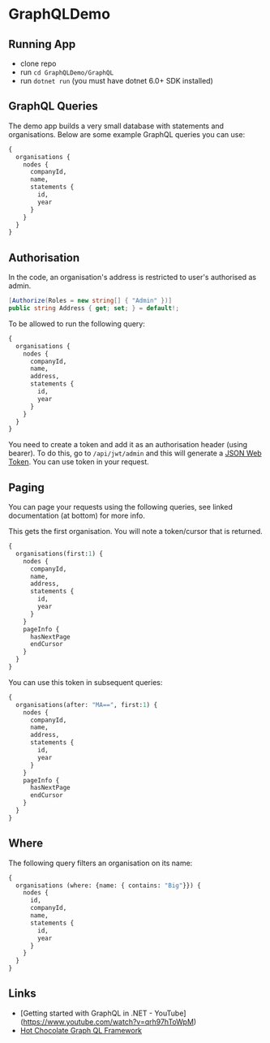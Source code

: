 # GraphQLDemo

## Running App

- clone repo
- run `cd GraphQLDemo/GraphQL`
- run `dotnet run` (you must have dotnet 6.0+ SDK installed)

## GraphQL Queries

The demo app builds a very small database with statements and organisations. Below are some example GraphQL queries you can use:

```graphql
{
  organisations {
    nodes {
      companyId,
      name,
      statements {
        id,
        year
      }
    }
  }
}
```

## Authorisation

In the code, an organisation's address is restricted to user's authorised as admin.

```c#
[Authorize(Roles = new string[] { "Admin" })]
public string Address { get; set; } = default!;
```

To be allowed to run the following query:

```graphql
{
  organisations {
    nodes {
      companyId,
      name,
      address,
      statements {
        id,
        year
      }
    }
  }
}
```

You need to create a token and add it as an authorisation header (using bearer).
To do this, go to `/api/jwt/admin` and this will generate a [JSON Web Token](https://jwt.io).
You can use token in your request.

## Paging

You can page your requests using the following queries, see linked documentation (at bottom) for more info.

This gets the first organisation. You will note a token/cursor that is returned.

```graphql
{
  organisations(first:1) {
    nodes {
      companyId,
      name,
      address,
      statements {
        id,
        year
      }
    }
    pageInfo {
      hasNextPage
      endCursor
    }
  }
}
```

You can use this token in subsequent queries:

```graphql
{
  organisations(after: "MA==", first:1) {
    nodes {
      companyId,
      name,
      address,
      statements {
        id,
        year
      }
    }
    pageInfo {
      hasNextPage
      endCursor
    }
  }
}
```

## Where 

The following query filters an organisation on its name:

```graphql
{
  organisations (where: {name: { contains: "Big"}}) {
    nodes {
      id,
      companyId,
      name,
      statements {
        id,
        year
      }
    }
  }
}
```

## Links

- [Getting started with GraphQL in .NET - YouTube] (https://www.youtube.com/watch?v=qrh97hToWpM)
- [Hot Chocolate Graph QL Framework](https://chillicream.com/docs/hotchocolate)
